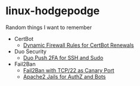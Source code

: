 # linux-hodgepodge
Random things I want to remember


- CertBot
  - [Dynamic Firewall Rules for CertBot Renewals](https://github.com/tchcx/linux-hodgepodge/blob/main/certbot/dynamic_firewall_config.md)
- Duo Security
  - [Duo Push 2FA for SSH and Sudo](https://github.com/tchcx/linux-hodgepodge/blob/main/duo/pam_duo.md)
- Fail2Ban
  - [Fail2Ban with TCP/22 as Canary Port](https://github.com/tchcx/linux-hodgepodge/blob/main/fail2ban/ssh-canary-port.md)
  - [Apache2 Jails for AuthZ and Bots](https://github.com/tchcx/linux-hodgepodge/blob/main/fail2ban/apache2-jails.md)
